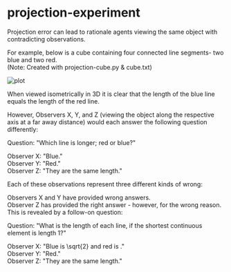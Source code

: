 

# projection-experiment
Projection error can lead to rationale agents viewing the same object with contradicting observations.

For example, below is a cube containing four connected line segments- two blue and two red.\
        (Note: Created with projection-cube.py & cube.txt)

![plot](https://user-images.githubusercontent.com/84434778/150727426-2ba19867-9ff2-4e67-b802-29bce13c5ee3.png)

When viewed isometrically in 3D it is clear that the length of the blue line equals the length of the red line.

However, Observers X, Y, and Z (viewing the object along the respective axis at a far away distance) would each answer the following question differently:

Question: "Which line is longer; red or blue?"

Observer X: "Blue."\
Observer Y: "Red."\
Observer Z: "They are the same length."

Each of these observations represent three different kinds of wrong:

Observers X and Y have provided wrong answers.\
Observer Z has provided the right answer - however, for the wrong reason. This is revealed by a follow-on question:

Question: "What is the length of each line, if the shortest continuous element is length 1?"

Observer X: "Blue is \sqrt{2} and red is ."\
Observer Y: "Red."\
Observer Z: "They are the same length."

